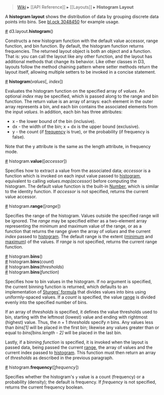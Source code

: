 > [Wiki](Home) ▸ [[API Reference]] ▸ [[Layouts]] ▸ **Histogram Layout**

A **histogram layout** shows the distribution of data by grouping discrete data points into bins. See [bl.ock 3048450](http://bl.ocks.org/3048450) for example usage.

<a name="histogram" href="Histogram-Layout#wiki-histogram">#</a> d3.layout.<b>histogram</b>()

Constructs a new histogram function with the default value accessor, range function, and bin function. By default, the histogram function returns frequencies. The returned layout object is both an object and a function. That is: you can call the layout like any other function, and the layout has additional methods that change its behavior. Like other classes in D3, layouts follow the method chaining pattern where setter methods return the layout itself, allowing multiple setters to be invoked in a concise statement.

<a name="_histogram" href="Histogram-Layout#wiki-_histogram">#</a> <b>histogram</b>(<i>values</i>[, <i>index</i>])

Evaluates the histogram function on the specified array of *values*. An optional *index* may be specified, which is passed along to the range and bin function. The return value is an array of arrays: each element in the outer array represents a bin, and each bin contains the associated elements from the input *values*. In addition, each bin has three attributes:

* x - the lower bound of the bin (inclusive).
* dx - the width of the bin; x + dx is the upper bound (exclusive).
* y - the count (if [frequency](Histogram-Layout#wiki-frequency) is true), or the probability (if frequency is false).

Note that the y attribute is the same as the length attribute, in frequency mode.

<a name="value" href="Histogram-Layout#wiki-value">#</a> histogram.<b>value</b>([<i>accessor</i>])

Specifies how to extract a value from the associated data; *accessor* is a function which is invoked on each input value passed to [histogram](Histogram-Layout#wiki-_histogram), equivalent to calling *values.map(accessor)* before computing the histogram. The default value function is the built-in [Number](https://developer.mozilla.org/en/JavaScript/Reference/Global_Objects/Number), which is similar to the identity function. If *accessor* is not specified, returns the current value accessor.

<a name="range" href="Histogram-Layout#wiki-range">#</a> histogram.<b>range</b>([<i>range</i>])

Specifies the range of the histogram. Values outside the specified range will be ignored. The *range* may be specified either as a two-element array representing the minimum and maximum value of the range, or as a function that returns the range given the array of *values* and the current *index* passed to [histogram](Histogram-Layout#wiki-_histogram). The default range is the extent ([minimum](Arrays#wiki-d3_min) and [maximum](Arrays#wiki-d3_max)) of the values. If *range* is not specified, returns the current range function.

<a name="bins" href="Histogram-Layout#wiki-bins">#</a> histogram.<b>bins</b>()
<br><a name="bins" href="Histogram-Layout#wiki-bins">#</a> histogram.<b>bins</b>(<i>count</i>)
<br><a name="bins" href="Histogram-Layout#wiki-bins">#</a> histogram.<b>bins</b>(<i>thresholds</i>)
<br><a name="bins" href="Histogram-Layout#wiki-bins">#</a> histogram.<b>bins</b>(<i>function</i>)

Specifies how to bin values in the histogram. If no argument is specified, the current binning function is returned, which defaults to an implementation of [Sturges' formula](http://en.wikipedia.org/wiki/Histogram) that divides values into bins using uniformly-spaced values. If a *count* is specified, the value [range](#wiki-range) is divided evenly into the specified number of bins. 

If an array of *thresholds* is specified, it defines the value thresholds used to bin, starting with the leftmost (lowest) value and ending with rightmost (highest) value. Thus, the *n* + 1 *thresholds* specify *n* bins. Any values less than <i>bins[1]</i> will be placed in the first bin; likewise any values greater than or equal to <i>bins[bins.length - 2]</i> will be placed in the last bin.

Lastly, if a binning *function* is specified, it is invoked when the layout is passed data, being passed the current [range](Histogram-Layout#wiki-range), the array of values and the current index passed to [histogram](Histogram-Layout#wiki-_histogram). This function must then return an array of *thresholds* as described in the previous paragraph. 

<a name="frequency" href="Histogram-Layout#wiki-frequency">#</a> histogram.<b>frequency</b>([<i>frequency</i>])

Specifies whether the histogram's `y` value is a count (frequency) or a probability (density); the default is frequency. If *frequency* is not specified, returns the current frequency boolean.